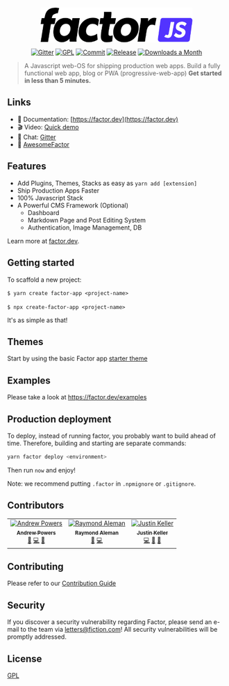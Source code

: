 <p align="center">
  <img src="./factor.svg" width="350" style="width: 350px;display:block;">
  </p>
 <p align="center">
  <a href="https://gitter.im/factorjs/community"><img src="https://badgen.net/badge/chat/on%20Gitter" alt="Gitter"></a>
  <a href="https://github.com/fiction-com/factor/blob/master/LICENSE"><img src="https://badgen.net/badge/license/GPL/blue" alt="GPL"></a>
  <a href="https://github.com/fiction-com/factor/commits/master"><img src="https://badgen.net/github/last-commit/fiction-com/factor" alt="Commit"></a>
  <a href="https://github.com/fiction-com/factor/releases"><img src="https://badgen.net/github/release/fiction-com/factor" alt="Release"></a>
  <a href="https://factor.dev"><img src="https://badgen.net/npm/dm/@factor/cli" alt="Downloads a Month"></a>
 </p>

> A Javascript web-OS for shipping production web apps. Build a fully functional web app, blog or PWA (progressive-web-app) **Get started in less than 5 minutes.**

## Links

- 📘 Documentation: [https://factor.dev](https://factor.dev)
- 🎬 Video: [Quick demo](https://www.youtube.com/channel/UCQ8sF_omtjTrptpm3Smnx3w)
- 💬 Chat: [Gitter](https://gitter.im/factorjs/community)
- 🌟 [AwesomeFactor](https://awesome.factor.dev/)

## Features

- Add Plugins, Themes, Stacks as easy as `yarn add [extension]`
- Ship Production Apps Faster 
- 100% Javascript Stack
- A Powerful CMS Framework (Optional)
  - Dashboard
  - Markdown Page and Post Editing System  
  - Authentication, Image Management, DB


Learn more at [factor.dev](https://factor.dev).


## Getting started

To scaffold a new project:

```
$ yarn create factor-app <project-name>

$ npx create-factor-app <project-name>
```

It's as simple as that!

## Themes
Start by using the basic Factor app [starter theme](#starter-theme-url)

## Examples

Please take a look at https://factor.dev/examples

## Production deployment

To deploy, instead of running factor, you probably want to build ahead of time. Therefore, building and starting are separate commands:

```bash
yarn factor deploy <environment>
```

Then run `now` and enjoy!

Note: we recommend putting `.factor` in `.npmignore` or `.gitignore`.


## Contributors
<!-- ALL-CONTRIBUTORS-LIST:START - Do not remove or modify this section -->
<!-- prettier-ignore -->
<table>
  <tr>
    <td align="center"><a href="https://github.com/arpowers"><img src="https://avatars2.githubusercontent.com/u/308134?s=460&v=4" width="100px;" alt="Andrew Powers"/><br /><sub><b>Andrew Powers</b></sub></a><br /><a href="https://github.com/fiction-com/factor/issues?q=author%3Aarpowers" title="Bug reports">🐛</a> <a href="https://github.com/fiction-com/factor/commits?author=arpowers" title="Code">💻</a> <a href="https://github.com/fiction-com/factor/commits?author=arpowers" title="Documentation">📖</a></td>
    <td align="center"><a href="https://github.com/finestpixels"><img src="https://avatars3.githubusercontent.com/u/2752967?s=460&v=4" width="100px;" alt="Raymond Aleman"/><br /><sub><b>Raymond Aleman</b></sub></a><br /><a href="#design-finestpixels" title="Design">🎨</a> <a href="https://github.com/fiction-com/factor/commits?author=finestpixels" title="Code">💻</a></td>
    <td align="center"><a href="https://nodesocket.com"><img src="https://avatars2.githubusercontent.com/u/523312?v=4" width="100px;" alt="Justin Keller"/><br /><sub><b>Justin Keller</b></sub></a><br /><a href="https://github.com/fiction-com/factor/commits?author=nodesocket" title="Code">💻</a> <a href="#tool-nodesocket" title="Tools">🔧</a> <a href="#userTesting-nodesocket" title="User Testing">📓</a></td>

  </tr>
</table>

<!-- ALL-CONTRIBUTORS-LIST:END -->

## Contributing

Please refer to our [Contribution Guide](https://factor.dev/contribution)


## Security

If you discover a security vulnerability regarding Factor, please send an e-mail to the team via letters@fiction.com! All security vulnerabilities will be promptly addressed.

## License

[GPL](https://github.com/fiction-com/factor/blob/master/LICENSE)
